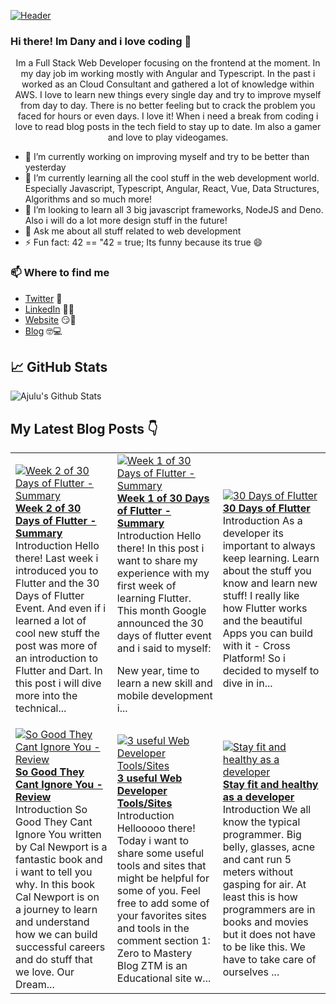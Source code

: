[![Header](https://images.unsplash.com/photo-1564865878688-9a244444042a?ixlib=rb-1.2.1&ixid=eyJhcHBfaWQiOjEyMDd9&auto=format&fit=crop&w=1350&q=80 "Header")](https://images.unsplash.com/photo-1564865878688-9a244444042a?ixlib=rb-1.2.1&ixid=eyJhcHBfaWQiOjEyMDd9&auto=format&fit=crop&w=1350&q=80)
### Hi there! Im Dany and i love coding 👋
<p align="center">Im a Full Stack Web Developer focusing on the frontend at the moment. In my day job im working mostly with Angular and Typescript. In the past i worked as an Cloud Consultant and gathered a lot of knowledge within AWS. I love to learn new things every single day and try to improve myself from day to day. There is no better feeling but to crack the problem you faced for hours or even days. I love it!
When i need a break from coding i love to read blog posts in the tech field to stay up to date. Im also a gamer and love to play videogames.</p>

- 🔭 I’m currently working on improving myself and try to be better than yesterday
- 🌱 I’m currently learning all the cool stuff in the web development world. Especially Javascript, Typescript, Angular, React, Vue, Data Structures, Algorithms and so much more!
- 👯 I’m looking to learn all 3 big javascript frameworks, NodeJS and Deno. Also i will do a lot more design stuff in the future!
- 💬 Ask me about all stuff related to web development
- ⚡ Fun fact: 42 == "42 = true; Its funny because its true 😄

### 📫 Where to find me
- [Twitter](https://twitter.com/danytulumidis) 🐤
- [LinkedIn](https://linkedin.com/in/danytulumidis) 👨💼
- [Website](https://danytulumidis.com/) 😏🔗
- [Blog](https://danysdevcorner.hashnode.dev/) 🤓💻


## &#x1f4c8; GitHub Stats
![Ajulu's Github Stats](https://github-readme-stats.vercel.app/api?username=dextavision&show_icons=true&theme=radical)

## My Latest Blog Posts 👇
<!-- HASHNODE_BLOG:START -->
<table><tr><td><a href="https://danysdevcorner.hashnode.dev/week-2-of-30-days-of-flutter-summary" title="Week 2 of 30 Days of Flutter - Summary"><img src="https://cdn.hashnode.com/res/hashnode/image/upload/v1613223763529/hEl3IiKPY.jpeg" alt="Week 2 of 30 Days of Flutter - Summary"   /></a>
<a href="https://danysdevcorner.hashnode.dev/week-2-of-30-days-of-flutter-summary" title="Week 2 of 30 Days of Flutter - Summary"><strong>Week 2 of 30 Days of Flutter - Summary</strong></a>
<br/> Introduction
Hello there!
Last week i introduced you to Flutter and the 30 Days of Flutter Event. And even if i learned a lot of cool new stuff the post was more of an introduction to Flutter and Dart.
In this post i will dive more into the technical...</td><td><a href="https://danysdevcorner.hashnode.dev/week-1-of-30-days-of-flutter-summary" title="Week 1 of 30 Days of Flutter - Summary"><img src="https://cdn.hashnode.com/res/hashnode/image/upload/v1612710003875/IKHSxHjMp.jpeg" alt="Week 1 of 30 Days of Flutter - Summary"   /></a>
<a href="https://danysdevcorner.hashnode.dev/week-1-of-30-days-of-flutter-summary" title="Week 1 of 30 Days of Flutter - Summary"><strong>Week 1 of 30 Days of Flutter - Summary</strong></a>
<br/> Introduction
Hello there! In this post i want to share my experience with my first week of learning Flutter.
This month Google announced the 30 days of flutter event and i said to myself: 

New year, time to learn a new skill and mobile development i...</td><td><a href="https://danysdevcorner.hashnode.dev/30-days-of-flutter" title="30 Days of Flutter"><img src="https://cdn.hashnode.com/res/hashnode/image/upload/v1612098228445/wMt1wHXEz.jpeg" alt="30 Days of Flutter"   /></a>
<a href="https://danysdevcorner.hashnode.dev/30-days-of-flutter" title="30 Days of Flutter"><strong>30 Days of Flutter</strong></a>
<br/> Introduction
As a developer its important to always keep learning. Learn about the stuff you know and learn new stuff!
I really like how Flutter works and the beautiful Apps you can build with it - Cross Platform!
So i decided to myself to dive in in...</td></tr><tr><td><a href="https://danysdevcorner.hashnode.dev/so-good-they-cant-ignore-you-review" title="So Good They Cant Ignore You - Review"><img src="https://cdn.hashnode.com/res/hashnode/image/upload/v1611421747442/UFKb1P_YD.jpeg" alt="So Good They Cant Ignore You - Review"   /></a>
<a href="https://danysdevcorner.hashnode.dev/so-good-they-cant-ignore-you-review" title="So Good They Cant Ignore You - Review"><strong>So Good They Cant Ignore You - Review</strong></a>
<br/> Introduction
So Good They Cant Ignore You written by Cal Newport is a fantastic book and i want to tell you why.
In this book Cal Newport is on a journey to learn and understand how we can build successful careers and do stuff that we love. Our Dream...</td><td><a href="https://danysdevcorner.hashnode.dev/3-useful-web-developer-toolssites" title="3  useful Web Developer Tools/Sites"><img src="https://cdn.hashnode.com/res/hashnode/image/upload/v1610887979416/p-sG9AXnr.jpeg" alt="3  useful Web Developer Tools/Sites"   /></a>
<a href="https://danysdevcorner.hashnode.dev/3-useful-web-developer-toolssites" title="3  useful Web Developer Tools/Sites"><strong>3  useful Web Developer Tools/Sites</strong></a>
<br/> Introduction
Hellooooo there!
Today i want to share some useful tools and sites that might be helpful for some of you.
Feel free to add some of your favorites sites and tools in the comment section
1: Zero to Mastery Blog
ZTM is an Educational site w...</td><td><a href="https://danysdevcorner.hashnode.dev/stay-fit-and-healthy-as-a-developer" title="Stay fit and healthy as a developer"><img src="https://cdn.hashnode.com/res/hashnode/image/upload/v1610199324246/emhQ7MFph.jpeg" alt="Stay fit and healthy as a developer"   /></a>
<a href="https://danysdevcorner.hashnode.dev/stay-fit-and-healthy-as-a-developer" title="Stay fit and healthy as a developer"><strong>Stay fit and healthy as a developer</strong></a>
<br/> Introduction
We all know the typical programmer. Big belly, glasses, acne and cant run 5 meters without gasping for air. At least this is how programmers are in books and movies but it does not have to be like this. We have to take care of ourselves ...</td></tr></table>
<!-- HASHNODE_BLOG:END -->
